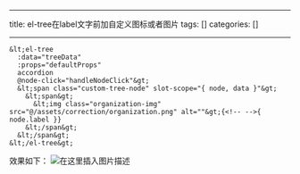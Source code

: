 
--- 
title:  el-tree在label文字前加自定义图标或者图片 
tags: []
categories: [] 

---
```
&lt;el-tree
  :data="treeData"
  :props="defaultProps"
  accordion
  @node-click="handleNodeClick"&gt;
  &lt;span class="custom-tree-node" slot-scope="{ node, data }"&gt;
    &lt;span&gt;
      &lt;img class="organization-img" src="@/assets/correction/organization.png" alt=""&gt;{<!-- -->{ node.label }}
    &lt;/span&gt;              
  &lt;/span&gt;
&lt;/el-tree&gt;

```

效果如下： <img src="https://img-blog.csdnimg.cn/74191e4aa1f84e36be2ea3d5cf54cd72.jpg#pic_center" alt="在这里插入图片描述">
